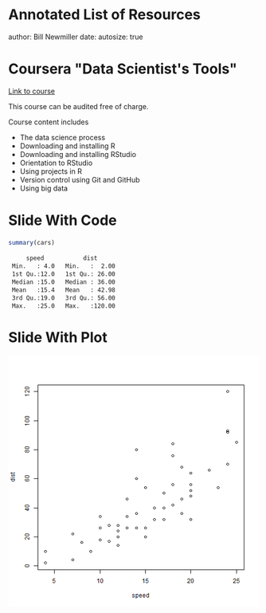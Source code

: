 Annotated List of Resources
========================================================
author: Bill Newmiller
date: 
autosize: true

Coursera "Data Scientist's Tools"
========================================================
[Link to course](https://www.coursera.org/learn/data-scientists-tools/home/welcome) 

This course can be audited free of charge. 

Course content includes
- The data science process
- Downloading and installing R  
- Downloading and installing RStudio  
- Orientation to RStudio  
- Using projects in R  
- Version control using Git and GitHub  
- Using big data

Slide With Code
========================================================


```r
summary(cars)
```

```
     speed           dist       
 Min.   : 4.0   Min.   :  2.00  
 1st Qu.:12.0   1st Qu.: 26.00  
 Median :15.0   Median : 36.00  
 Mean   :15.4   Mean   : 42.98  
 3rd Qu.:19.0   3rd Qu.: 56.00  
 Max.   :25.0   Max.   :120.00  
```

Slide With Plot
========================================================

![plot of chunk unnamed-chunk-2](presentation-figure/unnamed-chunk-2-1.png)
